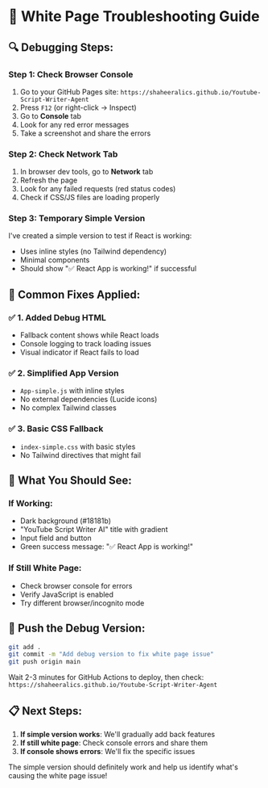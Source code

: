 # 🚨 White Page Troubleshooting Guide

## 🔍 **Debugging Steps:**

### **Step 1: Check Browser Console**
1. Go to your GitHub Pages site: `https://shaheeralics.github.io/Youtube-Script-Writer-Agent`
2. Press `F12` (or right-click → Inspect)
3. Go to **Console** tab
4. Look for any red error messages
5. Take a screenshot and share the errors

### **Step 2: Check Network Tab**
1. In browser dev tools, go to **Network** tab
2. Refresh the page
3. Look for any failed requests (red status codes)
4. Check if CSS/JS files are loading properly

### **Step 3: Temporary Simple Version**
I've created a simple version to test if React is working:
- Uses inline styles (no Tailwind dependency)
- Minimal components
- Should show "✅ React App is working!" if successful

## 🔧 **Common Fixes Applied:**

### ✅ **1. Added Debug HTML**
- Fallback content shows while React loads
- Console logging to track loading issues
- Visual indicator if React fails to load

### ✅ **2. Simplified App Version**
- `App-simple.js` with inline styles
- No external dependencies (Lucide icons)
- No complex Tailwind classes

### ✅ **3. Basic CSS Fallback**
- `index-simple.css` with basic styles
- No Tailwind directives that might fail

## 🎯 **What You Should See:**

### **If Working:**
- Dark background (#18181b)
- "YouTube Script Writer AI" title with gradient
- Input field and button
- Green success message: "✅ React App is working!"

### **If Still White Page:**
- Check browser console for errors
- Verify JavaScript is enabled
- Try different browser/incognito mode

## 🚀 **Push the Debug Version:**

```bash
git add .
git commit -m "Add debug version to fix white page issue"
git push origin main
```

Wait 2-3 minutes for GitHub Actions to deploy, then check:
`https://shaheeralics.github.io/Youtube-Script-Writer-Agent`

## 📋 **Next Steps:**

1. **If simple version works**: We'll gradually add back features
2. **If still white page**: Check console errors and share them
3. **If console shows errors**: We'll fix the specific issues

The simple version should definitely work and help us identify what's causing the white page issue!

